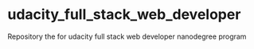 # udacity_full_stack_web_developer
Repository the for udacity full stack web developer nanodegree program
